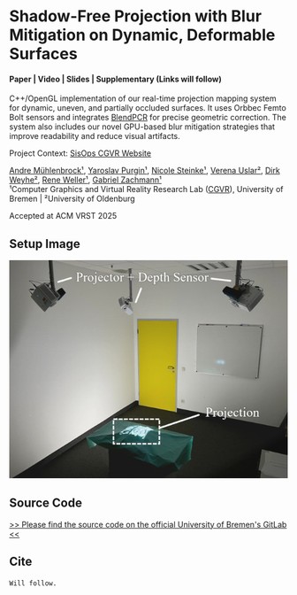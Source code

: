 # Shadow-Free Projection with Blur Mitigation on Dynamic, Deformable Surfaces
#### Paper | Video | Slides | Supplementary (Links will follow)

C++/OpenGL implementation of our real-time projection mapping system for dynamic, uneven, and partially occluded surfaces.
It uses Orbbec Femto Bolt sensors and integrates [BlendPCR](https://github.com/muehlenb/DeformableProjection) for precise geometric correction. The system also includes our novel GPU-based blur mitigation strategies that improve readability and reduce visual artifacts.

Project Context: [SisOps CGVR Website](https://cgvr.cs.uni-bremen.de/research/sisops/)

[Andre Mühlenbrock¹](https://orcid.org/0000-0002-7836-3341), [Yaroslav Purgin¹](https://orcid.org/0009-0004-0924-8528),  [Nicole Steinke¹](https://orcid.org/0009-0002-8756-1793), [Verena Uslar²](https://orcid.org/0000-0003-3252-2076), [Dirk Weyhe²](https://orcid.org/0000-0002-2660-625X), [Rene Weller¹](https://orcid.org/0009-0002-2544-4153), [Gabriel Zachmann¹](https://orcid.org/0000-0001-8155-1127)\
¹Computer Graphics and Virtual Reality Research Lab ([CGVR](https://cgvr.cs.uni-bremen.de/)), University of Bremen | 
²University of Oldenburg

Accepted at ACM VRST 2025

## Setup Image

![image](images/concept.jpg)

## Source Code

[>> Please find the source code on the official University of Bremen's GitLab <<](https://gitlab.informatik.uni-bremen.de/cgvr_public/DeformableProjection)

## Cite
```
Will follow.
```

